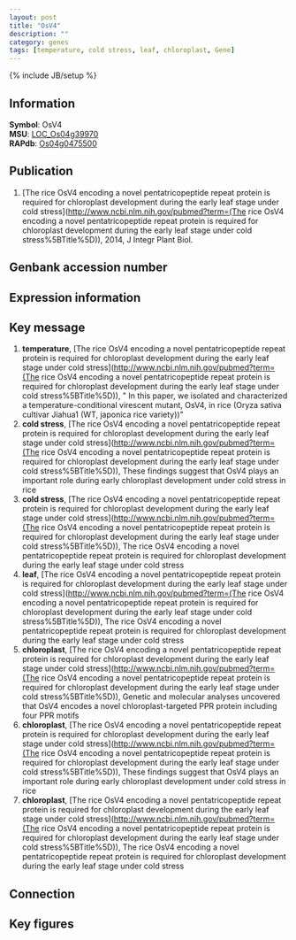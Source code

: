```yaml
---
layout: post
title: "OsV4"
description: ""
category: genes
tags: [temperature, cold stress, leaf, chloroplast, Gene]
---
```

{% include JB/setup %}

## Information
__Symbol__: OsV4  
__MSU__: [LOC_Os04g39970](http://rice.plantbiology.msu.edu/cgi-bin/ORF_infopage.cgi?orf=LOC_Os04g39970)  
__RAPdb__: [Os04g0475500](http://rapdb.dna.affrc.go.jp/viewer/gbrowse_details/irgsp1?name=Os04g0475500)  

## Publication
1. [The rice OsV4 encoding a novel pentatricopeptide repeat protein is required for chloroplast development during the early leaf stage under cold stress](http://www.ncbi.nlm.nih.gov/pubmed?term=(The rice OsV4 encoding a novel pentatricopeptide repeat protein is required for chloroplast development during the early leaf stage under cold stress%5BTitle%5D)), 2014, J Integr Plant Biol.

## Genbank accession number

## Expression information

## Key message
1. __temperature__, [The rice OsV4 encoding a novel pentatricopeptide repeat protein is required for chloroplast development during the early leaf stage under cold stress](http://www.ncbi.nlm.nih.gov/pubmed?term=(The rice OsV4 encoding a novel pentatricopeptide repeat protein is required for chloroplast development during the early leaf stage under cold stress%5BTitle%5D)), " In this paper, we isolated and characterized a temperature-conditional virescent mutant, OsV4, in rice (Oryza sativa cultivar Jiahua1 (WT, japonica rice variety))"
2. __cold stress__, [The rice OsV4 encoding a novel pentatricopeptide repeat protein is required for chloroplast development during the early leaf stage under cold stress](http://www.ncbi.nlm.nih.gov/pubmed?term=(The rice OsV4 encoding a novel pentatricopeptide repeat protein is required for chloroplast development during the early leaf stage under cold stress%5BTitle%5D)),  These findings suggest that OsV4 plays an important role during early chloroplast development under cold stress in rice
3. __cold stress__, [The rice OsV4 encoding a novel pentatricopeptide repeat protein is required for chloroplast development during the early leaf stage under cold stress](http://www.ncbi.nlm.nih.gov/pubmed?term=(The rice OsV4 encoding a novel pentatricopeptide repeat protein is required for chloroplast development during the early leaf stage under cold stress%5BTitle%5D)), The rice OsV4 encoding a novel pentatricopeptide repeat protein is required for chloroplast development during the early leaf stage under cold stress
4. __leaf__, [The rice OsV4 encoding a novel pentatricopeptide repeat protein is required for chloroplast development during the early leaf stage under cold stress](http://www.ncbi.nlm.nih.gov/pubmed?term=(The rice OsV4 encoding a novel pentatricopeptide repeat protein is required for chloroplast development during the early leaf stage under cold stress%5BTitle%5D)), The rice OsV4 encoding a novel pentatricopeptide repeat protein is required for chloroplast development during the early leaf stage under cold stress
5. __chloroplast__, [The rice OsV4 encoding a novel pentatricopeptide repeat protein is required for chloroplast development during the early leaf stage under cold stress](http://www.ncbi.nlm.nih.gov/pubmed?term=(The rice OsV4 encoding a novel pentatricopeptide repeat protein is required for chloroplast development during the early leaf stage under cold stress%5BTitle%5D)),  Genetic and molecular analyses uncovered that OsV4 encodes a novel chloroplast-targeted PPR protein including four PPR motifs
6. __chloroplast__, [The rice OsV4 encoding a novel pentatricopeptide repeat protein is required for chloroplast development during the early leaf stage under cold stress](http://www.ncbi.nlm.nih.gov/pubmed?term=(The rice OsV4 encoding a novel pentatricopeptide repeat protein is required for chloroplast development during the early leaf stage under cold stress%5BTitle%5D)),  These findings suggest that OsV4 plays an important role during early chloroplast development under cold stress in rice
7. __chloroplast__, [The rice OsV4 encoding a novel pentatricopeptide repeat protein is required for chloroplast development during the early leaf stage under cold stress](http://www.ncbi.nlm.nih.gov/pubmed?term=(The rice OsV4 encoding a novel pentatricopeptide repeat protein is required for chloroplast development during the early leaf stage under cold stress%5BTitle%5D)), The rice OsV4 encoding a novel pentatricopeptide repeat protein is required for chloroplast development during the early leaf stage under cold stress

## Connection

## Key figures


